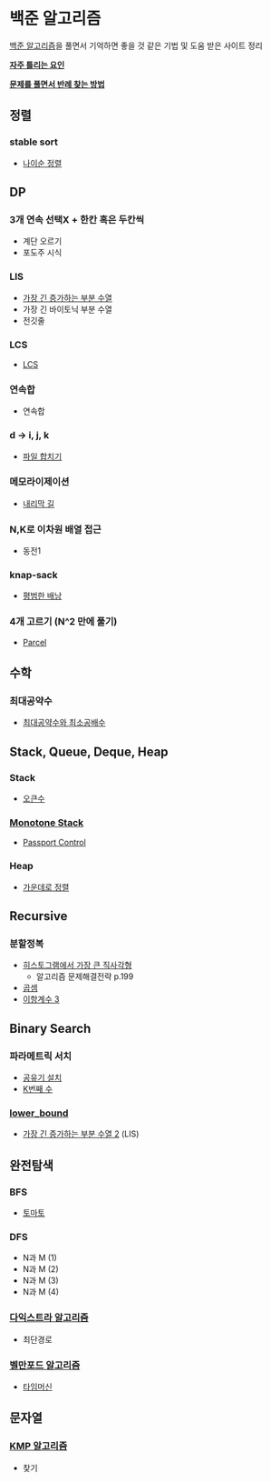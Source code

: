 # 백준 알고리즘
[백준 알고리즘][1]을 풀면서 기억하면 좋을 것 같은 기법 및 도움 받은 사이트 정리

**[자주 틀리는 요인][10]**

**[문제를 풀면서 반례 찾는 방법][9]**

## 정렬
### stable sort
- [나이순 정렬][2]

## DP

### 3개 연속 선택X + 한칸 혹은 두칸씩
- 계단 오르기
- 포도주 시식

### LIS
- [가장 긴 증가하는 부분 수열][3]
- 가장 긴 바이토닉 부분 수열
- 전깃줄

### LCS
- [LCS][4]
 
### 연속합
- 연속합
  
### d -> i, j, k
- [파일 합치기][5]

### 메모라이제이션
- [내리막 길][6]

### N,K로 이차원 배열 접근
- 동전1

### knap-sack
- [평범한 배낭][17]

### 4개 고르기 (N^2 만에 풀기)
- [Parcel][24]

## 수학

### 최대공약수
- [최대공약수와 최소공배수][7]

## Stack, Queue, Deque, Heap

### Stack
- [오큰수][8]

### [Monotone Stack][25]
- [Passport Control][26]

### Heap
- [가운데로 정렬][11]

## Recursive

### 분할정복
- [히스토그램에서 가장 큰 직사각형][12]
    - 알고리즘 문제해결전략 p.199
- [곱셈][13]
- [이항계수 3][14]

## Binary Search

### 파라메트릭 서치
- [공유기 설치][15]
- [K번째 수][16]

### [lower_bound][23]
- [가장 긴 증가하는 부분 수열 2][3] (LIS)

## 완전탐색

### BFS
- [토마토][18]

### DFS
- N과 M (1)
- N과 M (2)
- N과 M (3)
- N과 M (4)

### [다익스트라 알고리즘][19]
- 최단경로
### [벨만포드 알고리즘][20]
- [타임머신][21]

## 문자열

### [KMP 알고리즘][22]
- 찾기


[1]: https://www.acmicpc.net
[2]: https://twpower.github.io/71-use-sort-and-stable_sort-in-cpp
[3]: https://jason9319.tistory.com/113
[4]: https://www.crocus.co.kr/787
[5]: https://www.crocus.co.kr/1073
[6]: https://zorba91.tistory.com/entry/java-백준-알고리즘-1520번-내리막-길-풀이
[7]: https://hyeonstorage.tistory.com/336
[8]: https://justicehui.github.io/ps/2019/07/05/BOJ17298-BOJ17299/
[9]: https://www.acmicpc.net/board/view/25456
[10]: https://www.acmicpc.net/blog/view/70
[11]: https://www.crocus.co.kr/625
[12]: https://favorite-s.tistory.com/entry/6549
[13]: https://m.blog.naver.com/PostView.nhn?blogId=kks227&logNo=220583413569&proxyReferer=https%3A%2F%2Fwww.google.com%2F
[14]: https://onsil-thegreenhouse.github.io/programming/problem/2018/04/02/problem_combination/
[15]: https://meylady.tistory.com/13
[16]: https://stack07142.tistory.com/298
[17]: https://huiyu.tistory.com/entry/DP-01-Knapsack배낭-문제
[18]: https://js1jj2sk3.tistory.com/59
[19]: https://jason9319.tistory.com/307
[20]: https://www.crocus.co.kr/534
[21]: https://deliorange.tistory.com/88
[22]: https://bowbowbow.tistory.com/6
[23]: https://www.crocus.co.kr/913
[24]: https://dochi3.tistory.com/12
[25]: https://justicehui.github.io/medium-algorithm/2019/01/01/monotoneStack/
[26]: https://justicehui.github.io/icpc/2019/01/12/BOJ16288/